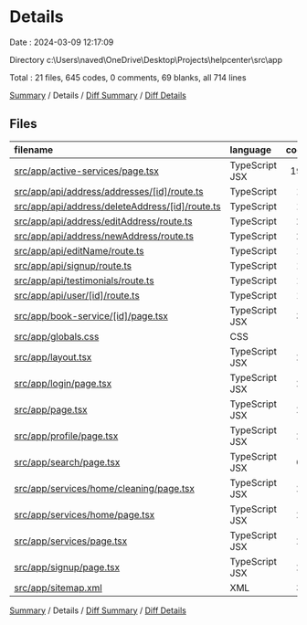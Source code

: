 # Details

Date : 2024-03-09 12:17:09

Directory c:\\Users\\naved\\OneDrive\\Desktop\\Projects\\helpcenter\\src\\app

Total : 21 files,  645 codes, 0 comments, 69 blanks, all 714 lines

[Summary](results.md) / Details / [Diff Summary](diff.md) / [Diff Details](diff-details.md)

## Files
| filename | language | code | comment | blank | total |
| :--- | :--- | ---: | ---: | ---: | ---: |
| [src/app/active-services/page.tsx](/src/app/active-services/page.tsx) | TypeScript JSX | 196 | 0 | 6 | 202 |
| [src/app/api/address/addresses/[id]/route.ts](/src/app/api/address/addresses/%5Bid%5D/route.ts) | TypeScript | 11 | 0 | 2 | 13 |
| [src/app/api/address/deleteAddress/[id]/route.ts](/src/app/api/address/deleteAddress/%5Bid%5D/route.ts) | TypeScript | 12 | 0 | 3 | 15 |
| [src/app/api/address/editAddress/route.ts](/src/app/api/address/editAddress/route.ts) | TypeScript | 24 | 0 | 4 | 28 |
| [src/app/api/address/newAddress/route.ts](/src/app/api/address/newAddress/route.ts) | TypeScript | 24 | 0 | 4 | 28 |
| [src/app/api/editName/route.ts](/src/app/api/editName/route.ts) | TypeScript | 13 | 0 | 3 | 16 |
| [src/app/api/signup/route.ts](/src/app/api/signup/route.ts) | TypeScript | 13 | 0 | 3 | 16 |
| [src/app/api/testimonials/route.ts](/src/app/api/testimonials/route.ts) | TypeScript | 13 | 0 | 4 | 17 |
| [src/app/api/user/[id]/route.ts](/src/app/api/user/%5Bid%5D/route.ts) | TypeScript | 11 | 0 | 2 | 13 |
| [src/app/book-service/[id]/page.tsx](/src/app/book-service/%5Bid%5D/page.tsx) | TypeScript JSX | 37 | 0 | 4 | 41 |
| [src/app/globals.css](/src/app/globals.css) | CSS | 6 | 0 | 2 | 8 |
| [src/app/layout.tsx](/src/app/layout.tsx) | TypeScript JSX | 21 | 0 | 3 | 24 |
| [src/app/login/page.tsx](/src/app/login/page.tsx) | TypeScript JSX | 20 | 0 | 3 | 23 |
| [src/app/page.tsx](/src/app/page.tsx) | TypeScript JSX | 22 | 0 | 2 | 24 |
| [src/app/profile/page.tsx](/src/app/profile/page.tsx) | TypeScript JSX | 25 | 0 | 3 | 28 |
| [src/app/search/page.tsx](/src/app/search/page.tsx) | TypeScript JSX | 62 | 0 | 5 | 67 |
| [src/app/services/home/cleaning/page.tsx](/src/app/services/home/cleaning/page.tsx) | TypeScript JSX | 29 | 0 | 3 | 32 |
| [src/app/services/home/page.tsx](/src/app/services/home/page.tsx) | TypeScript JSX | 27 | 0 | 3 | 30 |
| [src/app/services/page.tsx](/src/app/services/page.tsx) | TypeScript JSX | 27 | 0 | 3 | 30 |
| [src/app/signup/page.tsx](/src/app/signup/page.tsx) | TypeScript JSX | 20 | 0 | 3 | 23 |
| [src/app/sitemap.xml](/src/app/sitemap.xml) | XML | 32 | 0 | 4 | 36 |

[Summary](results.md) / Details / [Diff Summary](diff.md) / [Diff Details](diff-details.md)